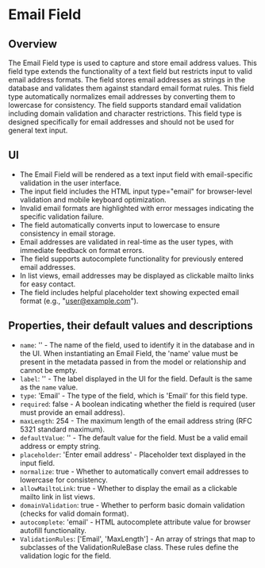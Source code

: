 # Email Field

## Overview
The Email Field type is used to capture and store email address values.
This field type extends the functionality of a text field but restricts input to valid email address formats.
The field stores email addresses as strings in the database and validates them against standard email format rules.
This field type automatically normalizes email addresses by converting them to lowercase for consistency.
The field supports standard email validation including domain validation and character restrictions.
This field type is designed specifically for email addresses and should not be used for general text input.

## UI
- The Email Field will be rendered as a text input field with email-specific validation in the user interface.
- The input field includes the HTML input type="email" for browser-level validation and mobile keyboard optimization.
- Invalid email formats are highlighted with error messages indicating the specific validation failure.
- The field automatically converts input to lowercase to ensure consistency in email storage.
- Email addresses are validated in real-time as the user types, with immediate feedback on format errors.
- The field supports autocomplete functionality for previously entered email addresses.
- In list views, email addresses may be displayed as clickable mailto links for easy contact.
- The field includes helpful placeholder text showing expected email format (e.g., "user@example.com").

## Properties, their default values and descriptions
- `name`: '' - The name of the field, used to identify it in the database and in the UI. When instantiating an Email Field, the 'name' value must be present in the metadata passed in from the model or relationship and cannot be empty.
- `label`: '' - The label displayed in the UI for the field. Default is the same as the `name` value.
- `type`: 'Email' - The type of the field, which is 'Email' for this field type.
- `required`: false - A boolean indicating whether the field is required (user must provide an email address).
- `maxLength`: 254 - The maximum length of the email address string (RFC 5321 standard maximum).
- `defaultValue`: '' - The default value for the field. Must be a valid email address or empty string.
- `placeholder`: 'Enter email address' - Placeholder text displayed in the input field.
- `normalize`: true - Whether to automatically convert email addresses to lowercase for consistency.
- `allowMailtoLink`: true - Whether to display the email as a clickable mailto link in list views.
- `domainValidation`: true - Whether to perform basic domain validation (checks for valid domain format).
- `autocomplete`: 'email' - HTML autocomplete attribute value for browser autofill functionality.
- `ValidationRules`: ['Email', 'MaxLength'] - An array of strings that map to subclasses of the ValidationRuleBase class. These rules define the validation logic for the field.